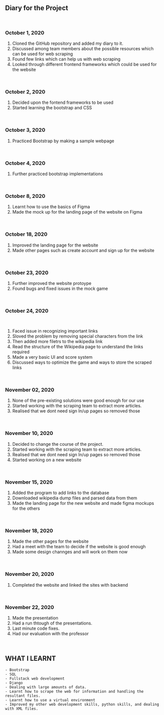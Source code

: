 ## Diary for the Project

&nbsp;

### October 1, 2020

1. Cloned the GitHub repository and added my diary to it.
2. Discussed among team members about the possible resources which can be used for web scraping
3. Found few links which can help us with web scraping
4. Looked through different frontend frameworks which could be used for the website

&nbsp;

### October 2, 2020

1. Decided upon the fontend frameworks to be used
2. Started learning the bootstrap and CSS

&nbsp;

### October 3, 2020

1. Practiced Bootstrap by making a sample webpage

&nbsp;

### October 4, 2020

1. Further practiced bootstrap implementations

&nbsp;

### October 8, 2020

1. Learnt how to use the basics of Figma
2. Made the mock up for the landing page of the website on Figma

&nbsp;

### October 18, 2020

1. Improved the landing page for the website
2. Made other pages such as create account and sign up for the website

&nbsp;

### October 23, 2020

1. Further improved the website protoype
2. Found bugs and fixed issues in the mock game

&nbsp;

### October 24, 2020

&nbsp;

1. Faced issue in recognizing important links
2. Sloved the problem by removing special characters from the link
3. Then added more filetrs to the wikipedia link
4. Read the structure of the Wikipedia page to understand the links required
5. Made a very basic UI and score system
6. Discussed ways to optimize the game and ways to store the scraped links

&nbsp;

### November 02, 2020

1. None of the pre-existing solutions were good enough for our use
2. Started working with the scraping team to extract more articles.
3. Realised that we dont need sign In/up pages so removed those

&nbsp;

### November 10, 2020

1. Decided to change the course of the project.
2. Started working with the scraping team to extract more articles.
3. Realised that we dont need sign In/up pages so removed those
4. Started working on a new website

&nbsp;

### November 15, 2020

1. Added the program to add links to the database
2. Downloaded wikipedia dump files and parsed data from them
3. Made the landing page for the new website and made figma mockups for the others

&nbsp;

### November 18, 2020

1. Made the other pages for the website
2. Had a meet with the team to decide if the website is good enough
3. Made some design channges and will work on them now

&nbsp;

### November 20, 2020

1. Completed the website and linked the sites with backend

&nbsp;

### November 22, 2020

1. Made the presentation
2. Had a run thtough of the presentations.
4. Last minute code fixes.
5. Had our evaluation with the professor

&nbsp;

## WHAT I LEARNT
    - Bootstrap
    - SQL
    - Fullstack web development
    - Django
    - Dealing with large amounts of data.
    - Learnt how to scrape the web for information and handling the resultant files.
    - Learnt how to use a virtual environment
    - Improved my other web development skills, python skills, and dealing with XML files.